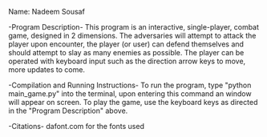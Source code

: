 Name: Nadeem Sousaf

-Program Description- 
This program is an interactive, single-player, combat game, designed in 2 dimensions. The adversaries will attempt to attack the player upon encounter, the player (or user) can defend themselves and should attempt to slay as many enemies as possible. The player can be operated with keyboard input such as the direction arrow keys to move, more updates to come.

-Compilation and Running Instructions- 
To run the program, type "python main_game.py" into the terminal, upon entering this command an window will appear on screen. To play the game, use the keyboard keys as directed in the "Program Description" above.

-Citations-
dafont.com for the fonts used

